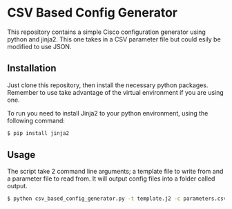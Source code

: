 CSV Based Config Generator
==============

This repository contains a simple Cisco configuration generator using python and jinja2. This one takes in a CSV parameter file but could esily be modified to use JSON.


Installation
------------

Just clone this repository, then install the necessary python packages. Remember to use take advantage of the virtual environment if you are using one.

To run you need to install Jinja2 to your python environment, using the following command:
```bash
$ pip install jinja2
```


Usage
-----

The script take 2 command line arguments; a template file to write from and a parameter file to read from.
It will output config files into a folder called output.

```bash
$ python csv_based_config_generator.py -t template.j2 -c parameters.csv
```
